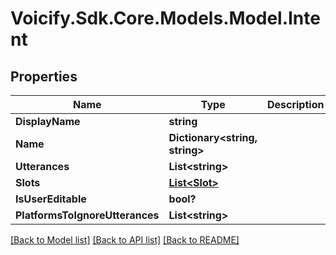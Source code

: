 # Voicify.Sdk.Core.Models.Model.Intent
## Properties

Name | Type | Description | Notes
------------ | ------------- | ------------- | -------------
**DisplayName** | **string** |  | [optional] 
**Name** | **Dictionary&lt;string, string&gt;** |  | [optional] 
**Utterances** | **List&lt;string&gt;** |  | [optional] 
**Slots** | [**List&lt;Slot&gt;**](Slot.md) |  | [optional] 
**IsUserEditable** | **bool?** |  | [optional] 
**PlatformsToIgnoreUtterances** | **List&lt;string&gt;** |  | [optional] 

[[Back to Model list]](../README.md#documentation-for-models) [[Back to API list]](../README.md#documentation-for-api-endpoints) [[Back to README]](../README.md)

